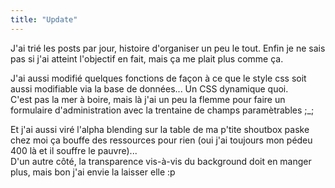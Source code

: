 ```yaml
---
title: "Update"
---
```


J'ai trié les posts par jour, histoire d'organiser un peu le tout. Enfin je ne
sais pas si j'ai atteint l'objectif en fait, mais ça me plait plus comme ça.

J'ai aussi modifié quelques fonctions de façon à ce que le style css soit
aussi modifiable via la base de données... Un CSS dynamique quoi.  
C'est pas la mer à boire, mais là j'ai un peu la flemme pour faire un
formulaire d'administration avec la trentaine de champs paramètrables ;_;

Et j'ai aussi viré l'alpha blending sur la table de ma p'tite shoutbox paske
chez moi ça bouffe des ressources pour rien (oui j'ai toujours mon pédeu 400
là et il souffre le pauvre)...  
D'un autre côté, la transparence vis-à-vis du background doit en manger plus,
mais bon j'ai envie la laisser elle :p

